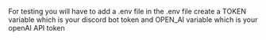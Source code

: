 For testing you will have to add a .env file
in the .env file create a TOKEN variable which is your discord bot token
and OPEN_AI variable which is your openAI API token
